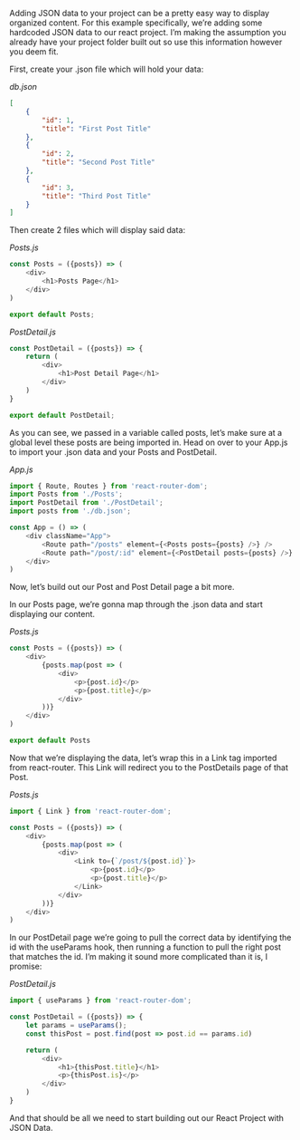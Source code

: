 Adding JSON data to your project can be a pretty easy way to display organized content. For this example specifically, we’re adding some hardcoded JSON data to our react project. I’m making the assumption you already have your project folder built out so use this information however you deem fit. 

First, create your .json file which will hold your data:

*db.json*
```json
[
    {
        "id": 1,
        "title": "First Post Title"
    },
    {
        "id": 2,
        "title": "Second Post Title"
    },
    {
        "id": 3,
        "title": "Third Post Title"
    }
]
```

Then create 2 files which will display said data:

*Posts.js*
```javascript
const Posts = ({posts}) => (
    <div>
        <h1>Posts Page</h1>
    </div>
)

export default Posts;
```

*PostDetail.js*
```javascript
const PostDetail = ({posts}) => {
    return (
        <div>
            <h1>Post Detail Page</h1>
        </div>
    )
}

export default PostDetail;
```

As you can see, we passed in a variable called posts, let’s make sure at a global level these posts are being imported in. Head on over to your App.js to import your .json data and your Posts and PostDetail.

*App.js*
```javascript
import { Route, Routes } from 'react-router-dom';
import Posts from './Posts';
import PostDetail from './PostDetail';
import posts from './db.json';

const App = () => (
    <div className="App">
        <Route path="/posts" element={<Posts posts={posts} />} />
        <Route path="/post/:id" element={<PostDetail posts={posts} />} />
    </div>
)

```

Now, let’s build out our Post and Post Detail page a bit more. 

In our Posts page, we’re gonna map through the .json data and start displaying our content.

*Posts.js*
```javascript
const Posts = ({posts}) => (
    <div>
        {posts.map(post => (
            <div>
                <p>{post.id}</p>
                <p>{post.title}</p>
            </div>
        ))}
    </div>
)

export default Posts
```

Now that we’re displaying the data, let’s wrap this in a Link tag imported from react-router. This Link will redirect you to the PostDetails page of that Post.

*Posts.js*
```javascript
import { Link } from 'react-router-dom';

const Posts = ({posts}) => (
    <div>
        {posts.map(post => (
            <div>
                <Link to={`/post/${post.id}`}>
                    <p>{post.id}</p>
                    <p>{post.title}</p>
                </Link>
            </div>
        ))}
    </div>
)
```

In our PostDetail page we’re going to pull the correct data by identifying the id with the useParams hook, then running a function to pull the right post that matches the id. I’m making it sound more complicated than it is, I promise:

*PostDetail.js*
```javascript
import { useParams } from 'react-router-dom';

const PostDetail = ({posts}) => {
    let params = useParams();
    const thisPost = post.find(post => post.id == params.id)

    return (
        <div>
            <h1>{thisPost.title}</h1>
            <p>{thisPost.is}</p>
        </div>
    )
}
```


And that should be all we need to start building out our React Project with JSON Data.